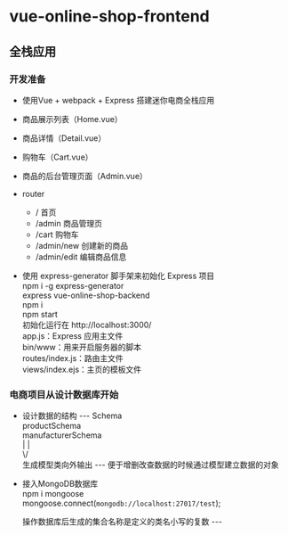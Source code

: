 # vue-online-shop-frontend  

## 全栈应用  

### 开发准备

- 使用Vue + webpack + Express 搭建迷你电商全栈应用  

- 商品展示列表（Home.vue）  
- 商品详情（Detail.vue）  
- 购物车（Cart.vue）  
- 商品的后台管理页面（Admin.vue）  

- router  
  - / 首页  
  - /admin 商品管理页  
  - /cart 购物车  
  - /admin/new 创建新的商品  
  - /admin/edit 编辑商品信息  

- 使用 express-generator 脚手架来初始化 Express 项目  
  npm i -g express-generator  
  express vue-online-shop-backend  
  npm i  
  npm start  
  初始化运行在 http://localhost:3000/  
  app.js：Express 应用主文件  
  bin/www：用来开启服务器的脚本  
  routes/index.js：路由主文件  
  views/index.ejs：主页的模板文件  

### 电商项目从设计数据库开始  

- 设计数据的结构 --- Schema  
  productSchema  
  manufacturerSchema  
  | |  
  \\/  
  生成模型类向外输出 --- 便于增删改查数据的时候通过模型建立数据的对象  
  
- 接入MongoDB数据库  
  npm i mongoose  
  mongoose.connect(`mongodb://localhost:27017/test`);  

  操作数据库后生成的集合名称是定义的类名小写的复数 --- 
